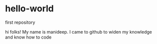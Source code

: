 # hello-world
first repository

hi folks! My name is manideep. I came to github to widen my knowledge and know how to code 
